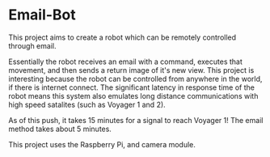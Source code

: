 # Email-Bot

This project aims to create a robot which can be remotely controlled through email.

Essentially the robot receives an email with a command, executes that movement, and then sends a return image of it's new view.
This project is interesting because the robot can be controlled from anywhere in the world, if there is internet connect.  The significant latency in response time of the robot means this system also emulates long distance communications with high speed satalites (such as Voyager 1 and 2).

As of this push, it takes 15 minutes for a signal to reach Voyager 1!
The email method takes about 5 minutes.

This project uses the Raspberry Pi, and camera module.
